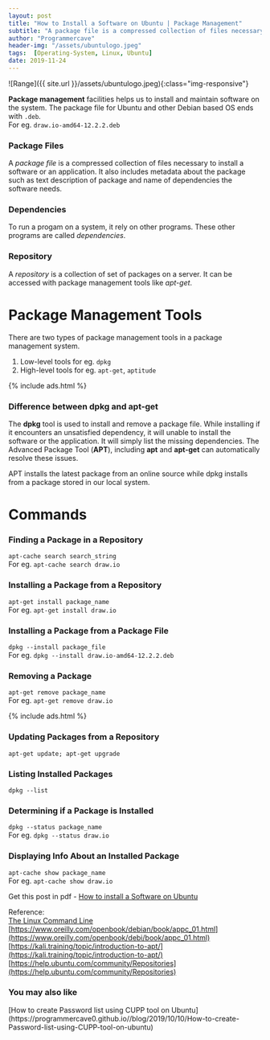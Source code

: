 ```yaml
---
layout: post
title: "How to Install a Software on Ubuntu | Package Management"
subtitle: "A package file is a compressed collection of files necessary to install a software or an application. It also includes metadata about the package such as text description of package and name of dependencies the software needs."
author: "Programmercave"
header-img: "/assets/ubuntulogo.jpeg"
tags:  [Operating-System, Linux, Ubuntu]
date: 2019-11-24
---
```


![Range]({{ site.url }}/assets/ubuntulogo.jpeg){:class="img-responsive"}

**Package management** facilities helps us to install and maintain software on the system. The package file for Ubuntu and other Debian based OS ends with `.deb`. <br/>For eg. `draw.io-amd64-12.2.2.deb`

<h3>Package Files</h3>

A *package file* is a compressed collection of files necessary to install a software or an application. It also includes metadata about the package such as text description of package and name of dependencies the software needs.

<h3>Dependencies</h3>

To run a progam on a system, it rely on other programs. These other programs are called *dependencies*.

<h3>Repository</h3>

A *repository* is a collection of set of packages on a server. It can be accessed with package management tools like *apt-get*.

<h1>Package Management Tools</h1>

There are two types of package management tools in a package management system.
  1. Low-level tools for eg. `dpkg`
  2. High-level tools for eg. `apt-get`, `aptitude`
  
{% include ads.html %}<br/>

<h3>Difference between dpkg and apt-get</h3>

The **dpkg** tool is used to install and remove a package file. While installing if it encounters an unsatisfied dependency, it will unable to install the software or the application. It will simply list the missing dependencies. The Advanced Package Tool (**APT**), including **apt** and **apt-get** can automatically resolve these issues.

APT installs the latest package from an online source while dpkg installs from a package stored in our local system.

<h1>Commands</h1>
<h3>Finding a Package in a Repository</h3>

`apt-cache search search_string`<br/>
For eg. `apt-cache search draw.io`

<h3>Installing a Package from a Repository</h3>

`apt-get install package_name`<br/>
For eg. `apt-get install draw.io`

<h3>Installing a Package from a Package File</h3>

`dpkg --install package_file`<br/>
For eg. `dpkg --install draw.io-amd64-12.2.2.deb`

<h3>Removing a Package</h3>

`apt-get remove package_name`<br/>
For eg. `apt-get remove draw.io`

{% include ads.html %}<br/>

<h3>Updating Packages from a Repository</h3>

`apt-get update; apt-get upgrade`

<h3>Listing Installed Packages</h3>

`dpkg --list`

<h3>Determining if a Package is Installed</h3>

`dpkg --status package_name`<br/>
For eg. `dpkg --status draw.io`

<h3>Displaying Info About an Installed Package</h3>

`apt-cache show package_name`<br/>
For eg. `apt-cache show draw.io`

Get this post in pdf - [How to install a Software on Ubuntu](https://www.file-up.org/632tqcgzdvnv)

Reference:<br/>
[The Linux Command Line](https://amzn.to/2QIYQel)<br/>
[https://www.oreilly.com/openbook/debian/book/appc_01.html](https://www.oreilly.com/openbook/debi/book/appc_01.html)<br/>
[https://kali.training/topic/introduction-to-apt/](https://kali.training/topic/introduction-to-apt/)<br/>
[https://help.ubuntu.com/community/Repositories](https://help.ubuntu.com/community/Repositories)

<h3>You may also like</h3>
[How to create Password list using CUPP tool on Ubuntu](https://programmercave0.github.io//blog/2019/10/10/How-to-create-Password-list-using-CUPP-tool-on-ubuntu)

  
